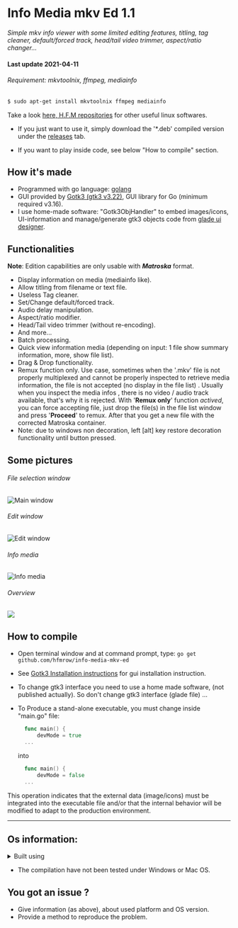 # Info Media mkv Ed 1.1

*Simple mkv info viewer with some limited editing features, titling, tag cleaner, default/forced track, head/tail video trimmer, aspect/ratio changer...*

#### Last update 2021-04-11

###### Requirement: *mkvtoolnix, ffmpeg, mediainfo*

```bash
$ sudo apt-get install mkvtoolnix ffmpeg mediainfo
```

Take a look [here, H.F.M repositories](https://github.com/hfmrow/) for other useful linux softwares.

- If you just want to use it, simply download the '*.deb' compiled version under the [releases](https://github.com/hfmrow/info-media-mkv-ed/releases) tab.

- If you want to play inside code, see below "How to compile" section.

## How it's made

- Programmed with go language: [golang](https://golang.org/doc/) 
- GUI provided by [Gotk3 (gtk3 v3.22)](https://github.com/gotk3/gotk3), GUI library for Go (minimum required v3.16).
- I use home-made software: "Gotk3ObjHandler" to embed images/icons, UI-information and manage/generate gtk3 objects code from [glade ui designer](https://glade.gnome.org/).

## Functionalities

**Note**: Edition capabilities are only usable with ***Matroska*** format.

- Display information on media (mediainfo like).
- Allow titling from filename or text file.
- Useless Tag cleaner.
- Set/Change default/forced track.
- Audio delay manipulation.
- Aspect/ratio modifier.
- Head/Tail video trimmer (without re-encoding).
- And more...
- Batch processing.
- Quick view information media (depending on input: 1 file show summary information, more, show file list).
- Drag & Drop functionality.
- Remux function only. Use case, sometimes when the '.mkv' file is not properly multiplexed and cannot be properly inspected to retrieve media information, the file is not accepted (no display in the file list) . Usually when you inspect the media infos , there is no video / audio track available, that's why it is rejected. With '**Remux only**' function *actived*, you can force accepting file, just drop the file(s) in the file list window and press '**Proceed**' to remux. After that you get a new file with the corrected Matroska container.
- Note: due to windows non decoration, left [alt] key restore decoration functionality until button pressed.

## Some pictures

###### File selection window

![Main window](assets/readme/main.jpg)

###### Edit window

![Edit window](assets/readme/edit.jpg)

###### Info media

![Info media](assets/readme/infomedia.jpg)

###### Overview

![](assets/readme/overview.jpg)

## How to compile

- Open terminal window and at command prompt, type: `go get github.com/hfmrow/info-media-mkv-ed`

- See [Gotk3 Installation instructions](https://github.com/gotk3/gotk3/wiki#installation) for gui installation instruction.

- To change gtk3 interface you need to use a home made software, (not published actually). So don't change gtk3 interface (glade file) ...

- To Produce a stand-alone executable, you must change inside "main.go" file:
  
  ```go
    func main() {
        devMode = true
    ...
  ```
  
  into
  
  ```go
    func main() {
        devMode = false
    ...
  ```

This operation indicates that the external data (image/icons) must be integrated into the executable file and/or that the internal behavior will be modified to adapt to the production environment.

---

## Os information:

<details>
  <summary>Built using</summary>

| Name                                                       | Version / Info / Name                          |
| ---------------------------------------------------------- | ---------------------------------------------- |
| GOLANG                                                     | V1.16.3 -> GO111MODULE="off", GOPROXY="direct" |
| DISTRIB                                                    | LinuxMint Xfce                                 |
| VERSION                                                    | 20                                             |
| CODENAME                                                   | ulyana                                         |
| RELEASE                                                    | #46-Ubuntu SMP Fri Jul 10 00:24:02 UTC 2020    |
| UBUNTU_CODENAME                                            | focal                                          |
| KERNEL                                                     | 5.8.0-48-generic                               |
| HDWPLATFORM                                                | x86_64                                         |
| GTK+ 3                                                     | 3.24.20                                        |
| GLIB 2                                                     | 2.64.3                                         |
| CAIRO                                                      | 1.16.0                                         |
| [GtkSourceView](https://github.com/hfmrow/gotk3_gtksource) | 4.6.0                                          |
| [LiteIDE](https://github.com/visualfc/liteide)             | 37.4 qt5.x                                     |
| Qt5                                                        | 5.12.8 in /usr/lib/x86_64-linux-gnu            |

</details>

- The compilation have not been tested under Windows or Mac OS.

## You got an issue ?

- Give information (as above), about used platform and OS version.
- Provide a method to reproduce the problem.
